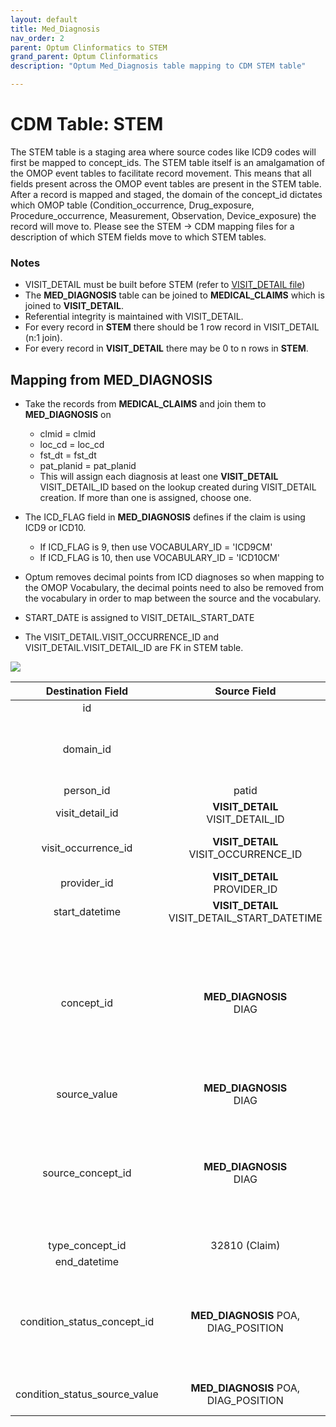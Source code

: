 ```yaml
---
layout: default
title: Med_Diagnosis
nav_order: 2
parent: Optum Clinformatics to STEM
grand_parent: Optum Clinformatics
description: "Optum Med_Diagnosis table mapping to CDM STEM table"

---
```


# CDM Table: STEM 

The STEM table is a staging area where source codes like ICD9 codes will first be mapped to concept_ids. The STEM table itself is an amalgamation of the OMOP event tables to facilitate record movement. This means that all fields present across the OMOP event tables are present in the STEM table. After a record is mapped and staged, the domain of the concept_id dictates which OMOP table (Condition_occurrence, Drug_exposure, Procedure_occurrence, Measurement, Observation, Device_exposure) the record will move to. Please see the STEM -> CDM mapping files for a description of which STEM fields move to which STEM tables.

### **Notes**
- VISIT_DETAIL must be built before STEM (refer to [VISIT_DETAIL file](VISIT_DETAIL.md))
- The **MED_DIAGNOSIS** table can be joined to **MEDICAL_CLAIMS** which is joined to **VISIT_DETAIL**. 
- Referential integrity is maintained with VISIT_DETAIL. 
- For every record in **STEM** there should be 1 row record in VISIT_DETAIL (n:1 join). 
- For every record in **VISIT_DETAIL** there may be 0 to n rows in **STEM**.

## **Mapping from MED_DIAGNOSIS**
- Take the records from **MEDICAL_CLAIMS** and join them to **MED_DIAGNOSIS** on 
    - clmid = clmid
    - loc_cd = loc_cd
    - fst_dt = fst_dt
    - pat_planid = pat_planid
    - This will assign each diagnosis at least one **VISIT_DETAIL** VISIT_DETAIL_ID based on the lookup created during VISIT_DETAIL creation. If more than one is assigned, choose one.  

- The ICD_FLAG field in **MED_DIAGNOSIS** defines if the claim is using ICD9 or ICD10.
    - If ICD_FLAG is 9, then use VOCABULARY_ID = 'ICD9CM'
    - If ICD_FLAG is 10, then use VOCABULARY_ID = 'ICD10CM'
-   Optum removes decimal points from ICD diagnoses so when mapping to the OMOP Vocabulary, the decimal points need to also be removed from the vocabulary in order to map between the source and the vocabulary.
- START_DATE is assigned to VISIT_DETAIL_START_DATE
- The VISIT_DETAIL.VISIT_OCCURRENCE_ID and VISIT_DETAIL.VISIT_DETAIL_ID are FK in STEM table.

![](images/image17.png)

|**Destination Field**|**Source Field**|**Applied Rule**|**Comment**|
| :----: | :----: | :--------: | :------: |
| id | |Autogenerate||
| domain_id ||This should be the domain_id of the standard concept in the CONCEPT_ID field. If a code is mapped to CONCEPT_ID 0, put the domain_id as Observation.||
| person_id | patid| Use patid to lookup Person_id ||
| visit_detail_id |**VISIT_DETAIL**<br>VISIT_DETAIL_ID|||
| visit_occurrence_id |**VISIT_DETAIL**<br>VISIT_OCCURRENCE_ID|Use the linking to **VISIT_DETAIL** to look up VISIT_OCCURRENCE_ID||
| provider_id |**VISIT_DETAIL**<br>PROVIDER_ID |||
| start_datetime |**VISIT_DETAIL** VISIT_DETAIL_START_DATETIME |||
| concept_id | **MED_DIAGNOSIS**<br>DIAG|Use the SOURCE_TO_STANDARD query with the filter<br/><br/>WHERE SOURCE_VOCABULARY_ID IN (*'ICD9CM'* OR *'ICD10CM'*) AND TARGET_STANDARD_CONCEPT ='S' AND TARGET_INVALID_REASON IS NULL |If ICD_FLAG = 9 then use 'ICD9CM', else if ICD_FLAG = 10 then use 'ICD10CM'||
| source_value | **MED_DIAGNOSIS**<br>DIAG|||
| source_concept_id |**MED_DIAGNOSIS**<br>DIAG |Use the SOURCE_TO_SOURCE query with the filter<br><br>WHERE SOURCE_VOCABULARY_ID IN (*'ICD9CM'* OR *'ICD10CM'*) |If ICD_FLAG = 9 then use 'ICD9CM', else if ICD_FLAG = 10 then use 'ICD10CM'|
| type_concept_id | 32810 (Claim)|  ||
| end_datetime | |||
| condition_status_concept_id | **MED_DIAGNOSIS** POA, DIAG_POSITION| If POA = Y and DIAG_POSITION = 01 then 32901<br><br> If DIAG_POSITION = 01 and POA is not Y then 32902<br><br>If POA = Y and DIAG_POSITION is not 01 then 32890||
| condition_status_source_value | **MED_DIAGNOSIS** POA, DIAG_POSITION | Concatenate the values in these two fields together with a semi-colon inbetween||
